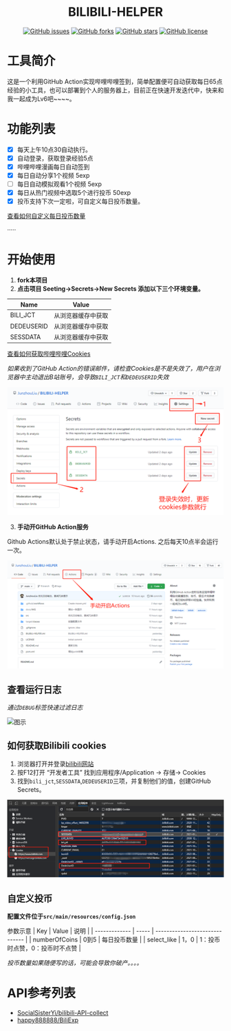 <h1 align="center">
BILIBILI-HELPER
</h1>

<div align="center"> 

[![GitHub issues](https://img.shields.io/github/issues/JunzhouLiu/BILIBILI-HELPER?style=flat-square)](https://github.com/JunzhouLiu/BILIBILI-HELPER/issues)
[![GitHub forks](https://img.shields.io/github/forks/JunzhouLiu/BILIBILI-HELPER?style=flat-square)](https://github.com/JunzhouLiu/BILIBILI-HELPER/network)
[![GitHub stars](https://img.shields.io/github/stars/JunzhouLiu/BILIBILI-HELPER?style=flat-square)](https://github.com/JunzhouLiu/BILIBILI-HELPER/stargazers)
[![GitHub license](https://img.shields.io/github/license/JunzhouLiu/BILIBILI-HELPER?style=flat-square)](https://github.com/JunzhouLiu/BILIBILI-HELPER/blob/main/LICENSE) 
 
</div>

# 工具简介 

这是一个利用GitHub Action实现哔哩哔哩签到，简单配置便可自动获取每日65点经验的小工具，也可以部署到个人的服务器上，目前正在快速开发迭代中，快来和我一起成为Lv6吧~~~~。

# 功能列表
* [x] 每天上午10点30自动执行。 
* [x] 自动登录，获取登录经验5点 
* [x] 哔哩哔哩漫画每日自动签到 
* [x] 每日自动分享1个视频 5exp 
* [ ] 每日自动模拟观看1个视频 5exp 
* [x] 每日从热门视频中选取5个进行投币 50exp
* [x] 投币支持下次一定啦，可自定义每日投币数量。

[查看如何自定义每日投币数量](#jump1)

·····

# 开始使用
1. **fork本项目**
2. **点击项目 Seeting->Secrets->New Secrets 添加以下三个环境变量。**

| Name       | Value              |
| ---------- | ------------------ |
| BILI_JCT   | 从浏览器缓存中获取 |
| DEDEUSERID | 从浏览器缓存中获取 |
| SESSDATA   | 从浏览器缓存中获取 |

[查看如何获取哔哩哔哩Cookies](#jump)

*如果收到了GitHub Action的错误邮件，请检查Cookies是不是失效了，用户在浏览器中主动退出B站账号，会导致`BILI_JCT`和`DEDEUSERID`失效*

![图示](docs/IMG/20201013210000.png)

3. **手动开GitHub Action服务**
   
Github Actions默认处于禁止状态，请手动开启Actions. 之后每天10点半会运行一次。

![图示](docs/IMG/openActions.png)


## 查看运行日志 
*通过`DEBUG`标签快速过滤日志*  

![图示](docs/IMG/20201013134409.png)


## <span id="jump">如何获取Bilibili cookies</span>

1. 浏览器打开并登录[bilibili网站](https://www.bilibili.com/)
2. 按F12打开 “开发者工具” 找到应用程序/Application -> 存储-> Cookies
3. 找到`bili_jct`,`SESSDATA`,`DEDEUSERID`三项，并复制他们的值，创建GitHub Secrets。

![图示](docs/IMG/20201012001307.png)

## <span id="jump1">自定义投币</span>

**配置文件位于`src/main/resources/config.json`**

参数示意
| Key           | Value | 说明                           |
| ------------- | ----- | ------------------------------ |
| numberOfCoins | 0到5  | 每日投币数量                   |
| select_like   | 1，0  | 1：投币时点赞，0：投币时不点赞 |

*投币数量如果随便写的话，可能会导致你破产。。。。*

# API参考列表

- [SocialSisterYi/bilibili-API-collect](https://github.com/SocialSisterYi/bilibili-API-collect)
- [happy888888/BiliExp](https://github.com/happy888888/BiliExp)
